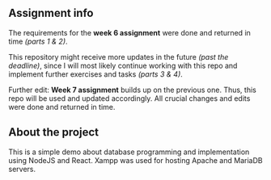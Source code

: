 ## Assignment info

The requirements for the **week 6 assignment** were done and returned in time _(parts 1 & 2)_.

This repository might receive more updates in the future _(past the deadline)_, since I will most likely continue working with this repo and implement further exercises and tasks _(parts 3 & 4)_.

Further edit: **Week 7 assignment** builds up on the previous one. Thus, this repo will be used and updated accordingly. All crucial changes and edits were done and returned in time.

## About the project

This is a simple demo about database programming and implementation using NodeJS and React. Xampp was used for hosting Apache and MariaDB servers.
